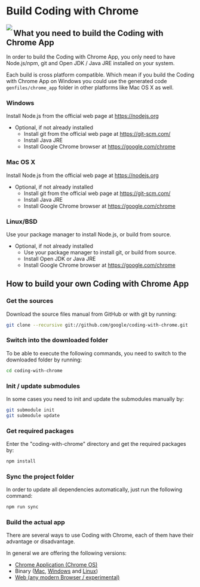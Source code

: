 Build Coding with Chrome
=========================

<img src="static_files/images/cwc_logo.png" align="left">

What you need to build the Coding with Chrome App
--------------------------------------------------

In order to build the Coding with Chrome App, you only need to have Node.js/npm,
git and Open JDK / Java JRE installed on your system.

Each build is cross platform compatible. Which mean if you build the
Coding with Chrome App on Windows you could use the generated code
`genfiles/chrome_app` folder in other platforms like Mac OS X as well.

### Windows

Install Node.js from the official web page at <https://nodejs.org>

* Optional, if not already installed
  * Install git from the official web page at <https://git-scm.com/>
  * Install Java JRE
  * Install Google Chrome browser at <https://google.com/chrome>

### Mac OS X

Install Node.js from the official web page at <https://nodejs.org>

* Optional, if not already installed
  * Install git from the official web page at <https://git-scm.com/>
  * Install Java JRE
  * Install Google Chrome browser at <https://google.com/chrome>

### Linux/BSD

Use your package manager to install Node.js, or build from source.

* Optional, if not already installed
  * Use your package manager to install git, or build from source.
  * Install Open JDK or Java JRE
  * Install Google Chrome browser at <https://google.com/chrome>

How to build your own Coding with Chrome App
---------------------------------------------

### Get the sources

Download the source files manual from GitHub or with git by running:

```bash
git clone --recursive git://github.com/google/coding-with-chrome.git
```

### Switch into the downloaded folder

To be able to execute the following commands, you need to switch to the
downloaded folder by running:

```bash
cd coding-with-chrome
```

### Init / update submodules

In some cases you need to init and update the submodules manually by:

```bash
git submodule init
git submodule update
```

### Get required packages

Enter the "coding-with-chrome" directory and get the required packages by:

```bash
npm install
```

### Sync the project folder

In order to update all dependencies automatically, just run the following
command:

```bash
npm run sync
```

### Build the actual app

There are several ways to use Coding with Chrome, each of them have their
advantage or disadvantage.

In general we are offering the following versions:

* [Chrome Application (Chrome OS)](doc/BUILD_CHROME_OS.md)
* Binary ([Mac](doc/BUILD_MAC_APP.md),
  [Windows](doc/BUILD_WIN_APP.md) and [Linux](doc/BUILD_LINUX_APP.md))
* [Web (any modern Browser / experimental)](doc/BUILD_WEB.md)
